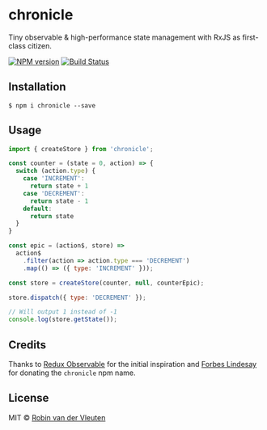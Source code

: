 # chronicle

Tiny observable & high-performance state management with RxJS as first-class citizen.

[![NPM version](https://img.shields.io/npm/v/chronicle.svg)](https://www.npmjs.com/package/chronicle)
[![Build Status](https://travis-ci.org/robinvdvleuten/chronicle.svg?branch=master)](https://travis-ci.org/robinvdvleuten/chronicle)

## Installation

```
$ npm i chronicle --save
```

## Usage

```js
import { createStore } from 'chronicle';

const counter = (state = 0, action) => {
  switch (action.type) {
    case 'INCREMENT':
      return state + 1
    case 'DECREMENT':
      return state - 1
    default:
      return state
  }
}

const epic = (action$, store) =>
  action$
    .filter(action => action.type === 'DECREMENT')
    .map(() => ({ type: 'INCREMENT' }));

const store = createStore(counter, null, counterEpic);

store.dispatch({ type: 'DECREMENT' });

// Will output 1 instead of -1
console.log(store.getState());
```

## Credits

Thanks to [Redux Observable](https://redux-observable.js.org/) for the initial inspiration and [Forbes Lindesay](https://github.com/ForbesLindesay) for donating the `chronicle` npm name.

## License

MIT © [Robin van der Vleuten](https://www.robinvdvleuten.nl)
